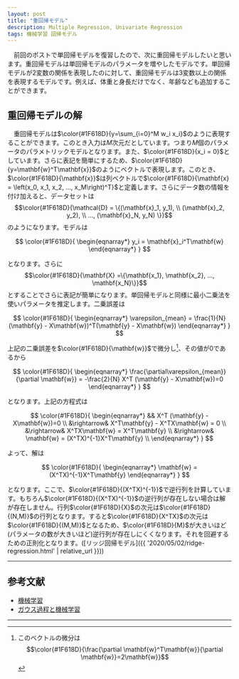 ```yaml
---
layout: post
title: "重回帰モデル"
description: Multiple Regression, Univariate Regression
tags: 機械学習 回帰モデル
---
```


　前回のポストで単回帰モデルを復習したので、次に重回帰モデルしたいと思います。重回帰モデルは単回帰モデルのパラメータを増やしたモデルです。単回帰モデルが2変数の関係を表現したのに対して、重回帰モデルは3変数以上の関係を表現するモデルです。例えば、体重と身長だけでなく、年齢なども追加することができます。

## 重回帰モデルの解

　重回帰モデルは$\color{#1F618D}{y=\sum_{i=0}^M w_i x_i}$のように表現することができます。このとき入力は$M$次元だとしています。つまり$M$個のパラメータのパラメトリックモデルとなります。また、$\color{#1F618D}{x_i = 0}$としています。さらに表記を簡単にするため、$\color{#1F618D}{y=\mathbf{w}^T\mathbf{x}}$のようにベクトルで表現します。このとき、$\color{#1F618D}{\mathbf{x}}$は列ベクトルで$\color{#1F618D}{\mathbf{x} = \left(x_0, x_1, x_2, ..., x_M\right)^T}$と定義します。さらにデータ数の情報を付け加えると、データセットは$$\color{#1F618D}{\mathcal{D} = \{(\mathbf{x}_1, y_1), \\ (\mathbf{x}_2, y_2), \\ ..., (\mathbf{x}_N, y_N) \}}$$のようになります。モデルは

$$
\color{#1F618D}{
\begin{eqnarray*}
    y_i = \mathbf{x}_i^T\mathbf{w}
\end{eqnarray*}
}
$$

となります。さらに$$\color{#1F618D}{\mathbf{X} =\{\mathbf{x_1}, \mathbf{x_2}, ..., \mathbf{x_N}\}}$$とすることでさらに表記が簡単になります。単回帰モデルと同様に最小二乗法を使いパラメータを推定します。二乗誤差は

$$
\color{#1F618D}{
\begin{eqnarray*}
    \varepsilon_{mean} =  \frac{1}{N}(\mathbf{y} - X\mathbf{w})^T(\mathbf{y} - X\mathbf{w})
\end{eqnarray*}
}
$$

上記の二乗誤差を$\color{#1F618D}{\mathbf{w}}$で微分し[^vector-partial]、その値が0であるから

$$
\color{#1F618D}{
\begin{eqnarray*}
    \frac{\partial\varepsilon_{mean}}{\partial \mathbf{w}} = -\frac{2}{N} X^T (\mathbf{y} - X\mathbf{w})=0
\end{eqnarray*}
}
$$

となります。上記の方程式は

$$
\color{#1F618D}{
\begin{eqnarray*}
    && X^T (\mathbf{y} - X\mathbf{w})=0 \\
    &\rightarrow& X^T\mathbf{y} - X^TX\mathbf{w} = 0 \\
    &\rightarrow& X^TX\mathbf{w} = X^T\mathbf{y} \\
   &\rightarrow& \mathbf{w} = (X^TX)^{-1}X^T\mathbf{y} \\
\end{eqnarray*}
}
$$

よって、解は

$$
\color{#1F618D}{
\begin{eqnarray*}
   \mathbf{w} = (X^TX)^{-1}X^T\mathbf{y}
\end{eqnarray*}
}
$$

となります。ここで、$\color{#1F618D}{(X^TX)^{-1}}$で逆行列を計算しています。もちろん$\color{#1F618D}{(X^TX)^{-1}}$の逆行列が存在しない場合は解が存在しません。行列$\color{#1F618D}{X}$の次元は$\color{#1F618D}{(N,M)}$の行列となります。すると$\color{#1F618D}{X^TX}$の次元は$\color{#1F618D}{(M,M)}$となるため、$\color{#1F618D}{M}$が大きいほど(パラメータの数が大きいほど)逆行列が存在しにくくなります。それを回避するための正則化となります。([リッジ回帰モデル]({{ '2020/05/02/ridge-regression.html' | relative_url }}))



---
## 参考文献

* [機械学習](https://www.amazon.co.jp/dp/4254122187/)
* [ガウス過程と機械学習](https://www.amazon.co.jp/dp/B07QMMJJV8/)

----

[^vector-partial]: このベクトルの微分は$$\color{#1F618D}{\frac{\partial \mathbf{w}^T\mathbf{w}}{\partial \mathbf{w}}=2\mathbf{w}}$$
